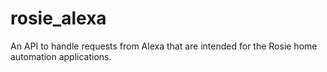 # rosie_alexa
An API to handle requests from Alexa that are intended for the Rosie home automation applications.
